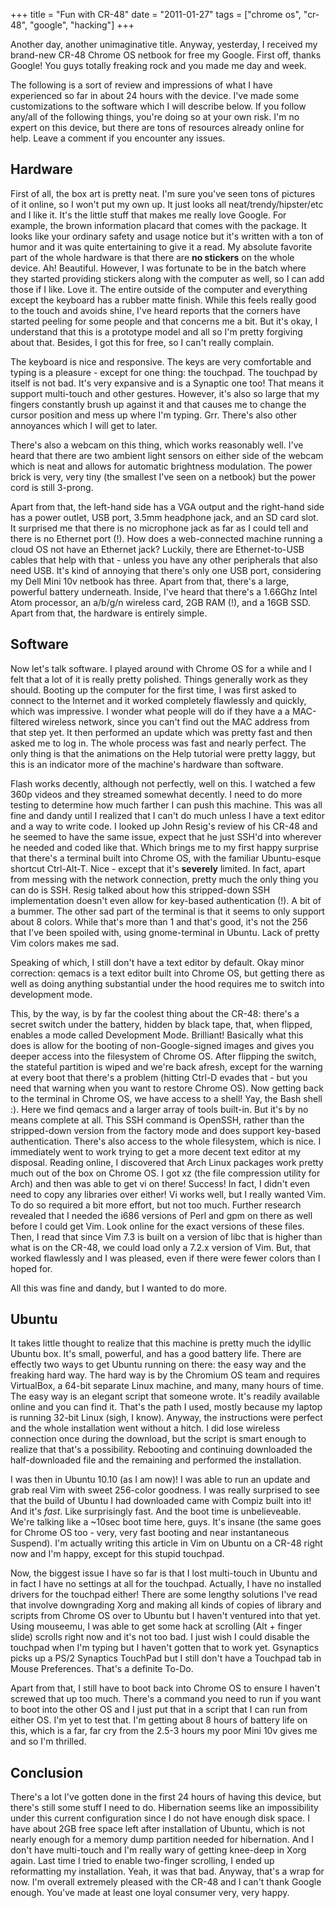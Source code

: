 +++
title = "Fun with CR-48"
date = "2011-01-27"
tags = ["chrome os", "cr-48", "google", "hacking"]
+++

Another day, another unimaginative title. Anyway, yesterday, I received my
brand-new CR-48 Chrome OS netbook for free my Google. First off, thanks Google!
You guys totally freaking rock and you made me day and week.

The following is a sort of review and impressions of what I have experienced so
far in about 24 hours with the device. I've made some customizations to
the software which I will describe below. If you follow any/all of the following
things, you're doing so at your own risk. I'm no expert on this
device, but there are tons of resources already online for help. Leave a comment
if you encounter any issues.

## Hardware

First of all, the box art is pretty neat. I'm sure you've seen tons
of pictures of it online, so I won't put my own up. It just looks all
neat/trendy/hipster/etc and I like it. It's the little stuff that makes me
really love Google. For example, the brown information placard that comes with
the package. It looks like your ordinary safety and usage notice but it's
written with a ton of humor and it was quite entertaining to give it a read. My
absolute favorite part of the whole hardware is that there are **no stickers**
on the whole device. Ah! Beautiful. However, I was fortunate to be in the batch
where they started providing stickers along with the computer as well, so I can
add those if I like. Love it. The entire outside of the computer and everything
except the keyboard has a rubber matte finish. While this feels really good to
the touch and avoids shine, I've heard reports that the corners have
started peeling for some people and that concerns me a bit. But it's okay,
I understand that this is a prototype model and all so I'm pretty
forgiving about that. Besides, I got this for free, so I can't really
complain.

The keyboard is nice and responsive. The keys are very comfortable and typing is
a pleasure - except for one thing: the touchpad. The touchpad by itself is
not bad. It's very expansive and is a Synaptic one too! That means it
support multi-touch and other gestures. However, it's also so large that
my fingers constantly brush up against it and that causes me to change the
cursor position and mess up where I'm typing. Grr. There's also
other annoyances which I will get to later.

There's also a webcam on this thing, which works reasonably well.
I've heard that there are two ambient light sensors on either side of the
webcam which is neat and allows for automatic brightness modulation. The power
brick is very, very tiny (the smallest I've seen on a netbook) but the
power cord is still 3-prong.

Apart from that, the left-hand side has a VGA output and the right-hand side has
a power outlet, USB port, 3.5mm headphone jack, and an SD card slot. It
surprised me that there is no microphone jack as far as I could tell and there
is no Ethernet port (!). How does a web-connected machine running a cloud OS not
have an Ethernet jack? Luckily, there are Ethernet-to-USB cables that help with
that - unless you have any other peripherals that also need USB.
It's kind of annoying that there's only one USB port, considering my
Dell Mini 10v netbook has three. Apart from that, there's a large,
powerful battery underneath. Inside, I've heard that there's a
1.66Ghz Intel Atom processor, an a/b/g/n wireless card, 2GB RAM (!), and a 16GB
SSD. Apart from that, the hardware is entirely simple.

## Software

Now let's talk software. I played around with Chrome OS for a while and I
felt that a lot of it is really pretty polished. Things generally work as they
should. Booting up the computer for the first time, I was first asked to connect
to the Internet and it worked completely flawlessly and quickly, which was
impressive. I wonder what people will do if they have a a MAC-filtered wireless
network, since you can't find out the MAC address from that step yet. It
then performed an update which was pretty fast and then asked me to log in. The
whole process was fast and nearly perfect. The only thing is that the animations
on the Help tutorial were pretty laggy, but this is an indicator more of the
machine's hardware than software.

Flash works decently, although not perfectly, well on this. I watched a few 360p
videos and they streamed somewhat decently. I need to do more testing to
determine how much farther I can push this machine. This was all fine and dandy
until I realized that I can't do much unless I have a text editor and a
way to write code. I looked up John Resig's review of his CR-48 and he
seemed to have the same issue, expect that he just SSH'd into wherever he
needed and coded like that. Which brings me to my first happy surprise that
there's a terminal built into Chrome OS, with the familiar Ubuntu-esque
shortcut Ctrl-Alt-T. Nice - except that it's **severely** limited.
In fact, apart from messing with the network connection, pretty much the only
thing you can do is SSH. Resig talked about how this stripped-down SSH
implementation doesn't even allow for key-based authentication (!). A bit
of a bummer. The other sad part of the terminal is that it seems to only support
about 8 colors. While that's more than 1 and that's good, it's
not the 256 that I've been spoiled with, using gnome-terminal in Ubuntu.
Lack of pretty Vim colors makes me sad.

Speaking of which, I still don't have a text editor by default. Okay minor
correction: qemacs is a text editor built into Chrome OS, but getting there as
well as doing anything substantial under the hood requires me to switch into
development mode.

This, by the way, is by far the coolest thing about the CR-48: there's a
secret switch under the battery, hidden by black tape, that, when flipped,
enables a mode called Development Mode. Brilliant! Basically what this does is
allow for the booting of non-Google-signed images and gives you deeper access
into the filesystem of Chrome OS. After flipping the switch, the stateful
partition is wiped and we're back afresh, except for the warning at every
boot that there's a problem (hitting Ctrl-D evades that - but you
need that warning when you want to restore Chrome OS). Now getting back to the
terminal in Chrome OS, we have access to a shell! Yay, the Bash shell :). Here
we find qemacs and a larger array of tools built-in. But it's by no means
complete at all. This SSH command is OpenSSH, rather than the stripped-down
version from the factory mode and does support key-based authentication.
There's also access to the whole filesystem, which is nice. I immediately
went to work trying to get a more decent text editor at my disposal. Reading
online, I discovered that Arch Linux packages work pretty much out of the box on
Chrome OS. I got xz (the file compression utility for Arch) and then was able to
get vi on there! Success! In fact, I didn't even need to copy any
libraries over either! Vi works well, but I really wanted Vim. To do so required
a bit more effort, but not too much. Further research revealed that I needed the
i686 versions of Perl and gpm on there as well before I could get Vim. Look
online for the exact versions of these files. Then, I read that since Vim 7.3 is
built on a version of libc that is higher than what is on the CR-48, we could
load only a 7.2.x version of Vim. But, that worked flawlessly and I was pleased,
even if there were fewer colors than I hoped for.

All this was fine and dandy, but I wanted to do more.

## Ubuntu

It takes little thought to realize that this machine is pretty much the idyllic
Ubuntu box. It's small, powerful, and has a good battery life. There are
effectly two ways to get Ubuntu running on there: the easy way and the freaking
hard way. The hard way is by the Chromium OS team and requires VirtualBox, a
64-bit separate Linux machine, and many, many hours of time. The easy way is an
elegant script that someone wrote. It's readily available online and you
can find it. That's the path I used, mostly because my laptop is running
32-bit Linux (sigh, I know). Anyway, the instructions were perfect and the whole
installation went without a hitch. I did lose wireless connection once during
the download, but the script is smart enough to realize that that's a
possibility. Rebooting and continuing downloaded the half-downloaded file and
the remaining and performed the installation.

I was then in Ubuntu 10.10 (as I am now)! I was able to run an update and grab
real Vim with sweet 256-color goodness. I was really surprised to see that the
build of Ubuntu I had downloaded came with Compiz built into it! And it's
_fast_. Like surprisingly fast. And the boot time is unbelieveable. We're
talking like a ~10sec boot time here, guys. It's insane (the same goes for
Chrome OS too - very, very fast booting and near instantaneous Suspend).
I'm actually writing this article in Vim on Ubuntu on a CR-48 right now
and I'm happy, except for this stupid touchpad.

Now, the biggest issue I have so far is that I lost multi-touch in Ubuntu and in
fact I have no settings at all for the touchpad. Actually, I have no installed
drivers for the touchpad either! There are some lengthy solutions I've
read that involve downgrading Xorg and making all kinds of copies of library and
scripts from Chrome OS over to Ubuntu but I haven't ventured into that
yet. Using mouseemu, I was able to get some hack at scrolling (Alt + finger
slide) scrolls right now and it's not too bad. I just wish I could disable
the touchpad when I'm typing but I haven't gotten that to work yet.
Gsynaptics picks up a PS/2 Synaptics TouchPad but I still don't have a
Touchpad tab in Mouse Preferences. That's a definite To-Do.

Apart from that, I still have to boot back into Chrome OS to ensure I
haven't screwed that up too much. There's a command you need to run
if you want to boot into the other OS and I just put that in a script that I can
run from either OS. I'm yet to test that. I'm getting about 8 hours of battery
life on this, which is a far, far cry from the 2.5-3 hours my poor Mini 10v
gives me and so I'm thrilled.

## Conclusion

There's a lot I've gotten done in the first 24 hours of having this
device, but there's still some stuff I need to do. Hibernation seems like
an impossibility under this current configuration since I do not have enough
disk space. I have about 2GB free space left after installation of Ubuntu, which
is not nearly enough for a memory dump partition needed for hibernation. And I
don't have multi-touch and I'm really wary of getting knee-deep in
Xorg again. Last time I tried to enable two-finger scrolling, I ended up
reformatting my installation. Yeah, it was that bad. Anyway, that's a wrap
for now. I'm overall extremely pleased with the CR-48 and I can't thank Google
enough. You've made at least one loyal consumer very, very happy.
